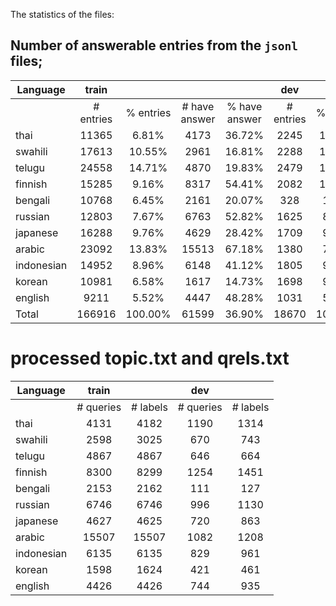 The statistics of the files:

## Number of answerable entries from the `jsonl` files;
| Language     |   train   |           |               |               |    dev    |           |               |               |
|--------------|:---------:|:---------:|:-------------:|:-------------:|:---------:|:---------:|:-------------:|:-------------:|
|              | # entries | % entries | # have answer | % have answer | # entries | % entries | # have answer | % have answer |
| thai         |     11365 |     6.81% |          4173 |        36.72% |      2245 |    12.02% |          1203 |        53.59% |
| swahili      |     17613 |    10.55% |          2961 |        16.81% |      2288 |    12.25% |           729 |        31.86% |
| telugu       |     24558 |    14.71% |          4870 |        19.83% |      2479 |    13.28% |           647 |        26.10% |
| finnish      |     15285 |     9.16% |          8317 |        54.41% |      2082 |    11.15% |          1254 |        60.23% |
| bengali      |     10768 |     6.45% |          2161 |        20.07% |       328 |     1.76% |           115 |        35.06% |
| russian      |     12803 |     7.67% |          6763 |        52.82% |      1625 |     8.70% |          1000 |        61.54% |
| japanese     |     16288 |     9.76% |          4629 |        28.42% |      1709 |     9.15% |           722 |        42.25% |
| arabic       |     23092 |    13.83% |         15513 |        67.18% |      1380 |     7.39% |          1082 |        78.41% |
| indonesian   |     14952 |     8.96% |          6148 |        41.12% |      1805 |     9.67% |           829 |        45.93% |
| korean       |     10981 |     6.58% |          1617 |        14.73% |      1698 |     9.09% |           429 |        25.27% |
| english      |      9211 |     5.52% |          4447 |        48.28% |      1031 |     5.52% |           747 |        72.45% |
| Total        |    166916 |   100.00% |         61599 |        36.90% |     18670 |   100.00% |          8757 |        46.90% |


# processed topic.txt and qrels.txt
| Language     |   train   |          |    dev    |          |
|--------------|:---------:|:--------:|:---------:|:--------:|
|              | # queries | # labels | # queries | # labels |
| thai         |      4131 |     4182 |      1190 |     1314 |
| swahili      |      2598 |     3025 |       670 |      743 |
| telugu       |      4867 |     4867 |       646 |      664 |
| finnish      |      8300 |     8299 |      1254 |     1451 |
| bengali      |      2153 |     2162 |       111 |      127 |
| russian      |      6746 |     6746 |       996 |     1130 |
| japanese     |      4627 |     4625 |       720 |      863 |
| arabic       |     15507 |    15507 |      1082 |     1208 |
| indonesian   |      6135 |     6135 |       829 |      961 |
| korean       |      1598 |     1624 |       421 |      461 |
| english      |      4426 |     4426 |       744 |      935 |
